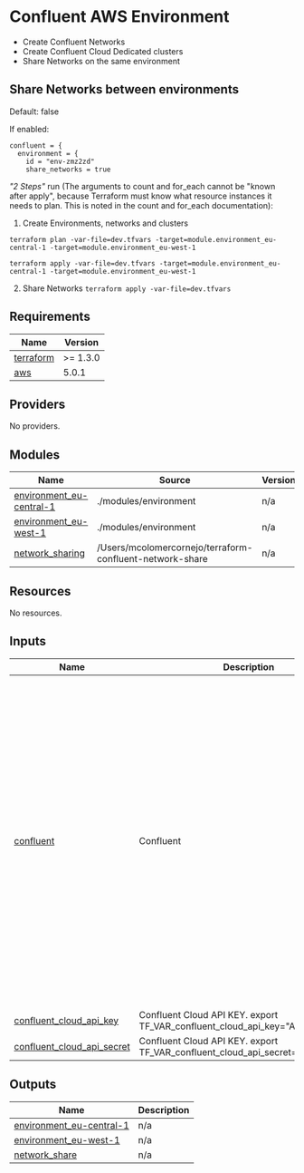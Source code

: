 # Confluent AWS Environment

- Create Confluent Networks
- Create Confluent Cloud Dedicated clusters
- Share Networks on the same environment



## Share Networks between environments

Default: false

If enabled:

```hcl
confluent = {
  environment = {
    id = "env-zmz2zd"
    share_networks = true
```

*"2 Steps"* run 
(The arguments to count and for_each cannot be "known after apply", because Terraform must know what resource instances it needs to plan. This is noted in the count and for_each documentation): 

1) Create Environments, networks and clusters

`terraform plan -var-file=dev.tfvars -target=module.environment_eu-central-1 -target=module.environment_eu-west-1`

`terraform apply -var-file=dev.tfvars -target=module.environment_eu-central-1 -target=module.environment_eu-west-1`

 
2) Share Networks
`terraform apply -var-file=dev.tfvars` 


<!-- BEGIN_TF_DOCS -->
## Requirements

| Name | Version |
|------|---------|
| <a name="requirement_terraform"></a> [terraform](#requirement\_terraform) | >= 1.3.0 |
| <a name="requirement_aws"></a> [aws](#requirement\_aws) | 5.0.1 |

## Providers

No providers.

## Modules

| Name | Source | Version |
|------|--------|---------|
| <a name="module_environment_eu-central-1"></a> [environment\_eu-central-1](#module\_environment\_eu-central-1) | ./modules/environment | n/a |
| <a name="module_environment_eu-west-1"></a> [environment\_eu-west-1](#module\_environment\_eu-west-1) | ./modules/environment | n/a |
| <a name="module_network_sharing"></a> [network\_sharing](#module\_network\_sharing) | /Users/mcolomercornejo/terraform-confluent-network-share | n/a |

## Resources

No resources.

## Inputs

| Name | Description | Type | Default | Required |
|------|-------------|------|---------|:--------:|
| <a name="input_confluent"></a> [confluent](#input\_confluent) | Confluent | <pre>object({<br>    environment = object({<br>      id = string<br>      share_networks = bool<br>      networks = list(object({<br>        display_name    = string<br>        connection_type = string<br>        aws = object({<br>          region = string<br>          prefix = string<br>          owner  = string<br>          vpc = object({<br>            id = string<br>          })<br>          account_id = string<br>        })<br>        clusters = list(object({<br>          display_name = string<br>          availability = string<br>          cloud        = string<br>          region       = string<br>          type         = string<br>          cku          = optional(string)<br>          config = optional(map(string)<br>          ) <br>        })) <br>      }))<br>    })<br>  })</pre> | n/a | yes |
| <a name="input_confluent_cloud_api_key"></a> [confluent\_cloud\_api\_key](#input\_confluent\_cloud\_api\_key) | Confluent Cloud API KEY. export TF\_VAR\_confluent\_cloud\_api\_key="API\_KEY" | `string` | n/a | yes |
| <a name="input_confluent_cloud_api_secret"></a> [confluent\_cloud\_api\_secret](#input\_confluent\_cloud\_api\_secret) | Confluent Cloud API KEY. export TF\_VAR\_confluent\_cloud\_api\_secret="API\_SECRET" | `string` | n/a | yes |

## Outputs

| Name | Description |
|------|-------------|
| <a name="output_environment_eu-central-1"></a> [environment\_eu-central-1](#output\_environment\_eu-central-1) | n/a |
| <a name="output_environment_eu-west-1"></a> [environment\_eu-west-1](#output\_environment\_eu-west-1) | n/a |
| <a name="output_network_share"></a> [network\_share](#output\_network\_share) | n/a |
<!-- END_TF_DOCS -->